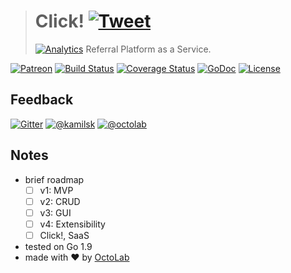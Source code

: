 > # Click! [![Tweet](https://img.shields.io/twitter/url/http/shields.io.svg?style=social)](https://twitter.com/intent/tweet?text=Referral%20Platform%20as%20a%20Service&url=https://kamilsk.github.io/click/&via=ikamilsk&hashtags=go,service,referral-platform)
> [![Analytics](https://ga-beacon.appspot.com/UA-109817251-20/click/readme?pixel)](https://kamilsk.github.io/click/)
> Referral Platform as a Service.

[![Patreon](https://img.shields.io/badge/patreon-donate-orange.svg)](https://www.patreon.com/octolab)
[![Build Status](https://travis-ci.org/kamilsk/click.svg?branch=master)](https://travis-ci.org/kamilsk/click)
[![Coverage Status](https://coveralls.io/repos/github/kamilsk/click/badge.svg)](https://coveralls.io/github/kamilsk/click)
[![GoDoc](https://godoc.org/github.com/kamilsk/click?status.svg)](https://godoc.org/github.com/kamilsk/click)
[![License](https://img.shields.io/badge/license-MIT-blue.svg)](LICENSE)

## Feedback

[![Gitter](https://badges.gitter.im/Join%20Chat.svg)](https://gitter.im/kamilsk/click)
[![@kamilsk](https://img.shields.io/badge/author-%40kamilsk-blue.svg)](https://twitter.com/ikamilsk)
[![@octolab](https://img.shields.io/badge/sponsor-%40octolab-blue.svg)](https://twitter.com/octolab_inc)

## Notes

- brief roadmap
  - [ ] v1: MVP
  - [ ] v2: CRUD
  - [ ] v3: GUI
  - [ ] v4: Extensibility
  - [ ] Click!, SaaS
- tested on Go 1.9
- made with ❤️ by [OctoLab](https://www.octolab.org/)
